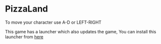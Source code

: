 # PizzaLand

To move your character use A-D or LEFT-RIGHT

This game has a launcher which also updates the game,
You can install this launcher from [here](https://drive.google.com/open?id=1KGi06RZvyDAqTO02fyLcibiqV4YOVaDA)
